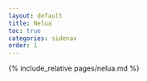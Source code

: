```yaml
---
layout: default
title: Nelua
toc: true
categories: sidenav
order: 1
---
```


{% include_relative pages/nelua.md %}
